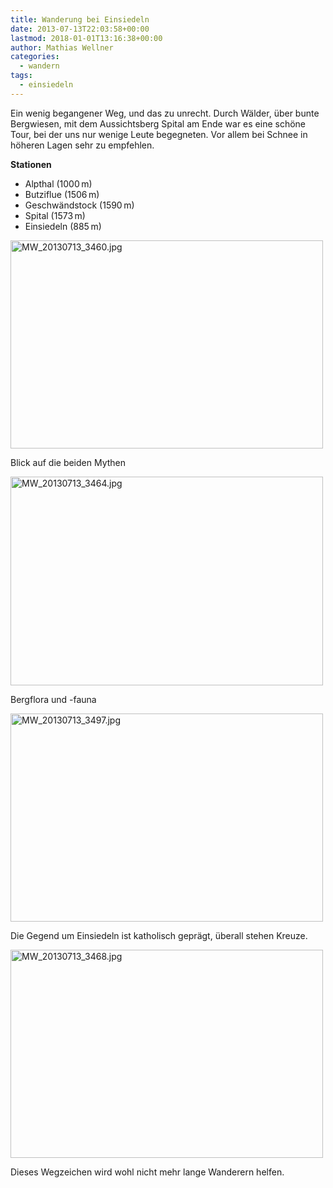 ```yaml
---
title: Wanderung bei Einsiedeln
date: 2013-07-13T22:03:58+00:00
lastmod: 2018-01-01T13:16:38+00:00
author: Mathias Wellner
categories:
  - wandern
tags:
  - einsiedeln
---
```

Ein wenig begangener Weg, und das zu unrecht. Durch Wälder, über bunte Bergwiesen, mit dem Aussichtsberg Spital am Ende war es eine schöne Tour, bei der uns nur wenige Leute begegneten. Vor allem bei Schnee in höheren Lagen sehr zu empfehlen. 

**Stationen**

  * Alpthal (1000&thinsp;m)
  * Butziflue (1506&thinsp;m)
  * Geschwändstock (1590&thinsp;m)
  * Spital (1573&thinsp;m)
  * Einsiedeln (885&thinsp;m)

<div style="width: 510px" class="wp-caption aligncenter">
  <a href="http://www.flickr.com/photos/mwellner/9291941896/" title="MW_20130713_3460.jpg by mwellner, on Flickr"><img src="https://farm8.staticflickr.com/7444/9291941896_b7a0fe1261.jpg" width="500" height="333" alt="MW_20130713_3460.jpg" /></a>
  
  <p class="wp-caption-text">
    Blick auf die beiden Mythen<br />
  </p>
</div>

<div style="width: 510px" class="wp-caption aligncenter">
  <a href="http://www.flickr.com/photos/mwellner/9289167809/" title="MW_20130713_3464.jpg by mwellner, on Flickr"><img src="https://farm4.staticflickr.com/3671/9289167809_e6fc61bb13.jpg" width="500" height="334" alt="MW_20130713_3464.jpg" /></a>
  
  <p class="wp-caption-text">
    Bergflora und -fauna<br />
  </p>
</div>

<div style="width: 510px" class="wp-caption aligncenter">
  <a href="http://www.flickr.com/photos/mwellner/9289232319/" title="MW_20130713_3497.jpg by mwellner, on Flickr"><img src="https://farm4.staticflickr.com/3674/9289232319_8326762a7c.jpg" width="500" height="333" alt="MW_20130713_3497.jpg" /></a>
  
  <p class="wp-caption-text">
    Die Gegend um Einsiedeln ist katholisch geprägt, überall stehen Kreuze.<br />
  </p>
</div>

<div style="width: 510px" class="wp-caption aligncenter">
  <a href="http://www.flickr.com/photos/mwellner/9289178577/" title="MW_20130713_3468.jpg by mwellner, on Flickr"><img src="https://farm8.staticflickr.com/7415/9289178577_1e30596950.jpg" width="500" height="333" alt="MW_20130713_3468.jpg" /></a>
  
  <p class="wp-caption-text">
    Dieses Wegzeichen wird wohl nicht mehr lange Wanderern helfen.<br />
  </p>
</div>